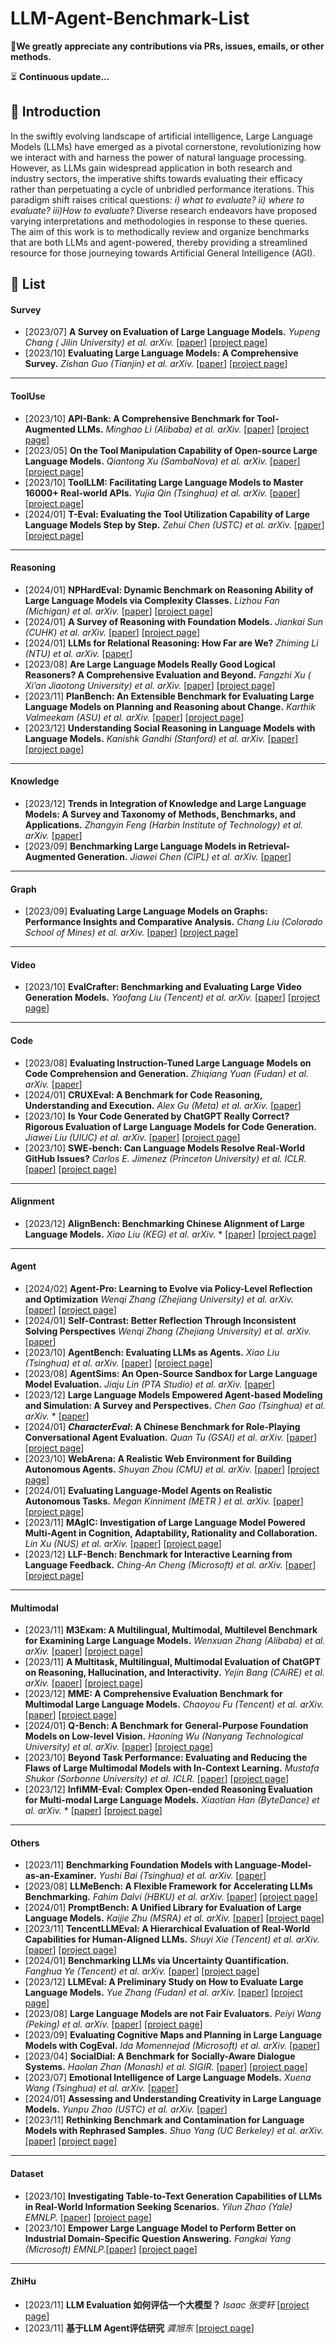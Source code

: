 # LLM-Agent-Benchmark-List

🤗**We greatly appreciate any contributions via PRs, issues, emails, or other methods.**

⏳ **Continuous update...**

## :book: Introduction

In the swiftly evolving landscape of artificial intelligence, Large Language Models (LLMs) have emerged as a pivotal cornerstone, revolutionizing how we interact with and harness the power of natural language processing.  However, as LLMs gain widespread application in both research and industry sectors, the imperative shifts towards evaluating their efficacy rather than perpetuating a cycle of unbridled performance iterations. This paradigm shift raises critical questions: *i) what to evaluate?  ii) where to evaluate? iii)How to evaluate?* Diverse research endeavors have proposed varying interpretations and methodologies in response to these queries. The aim of this work is to methodically review and organize benchmarks that are both LLMs and agent-powered, thereby providing a streamlined resource for those journeying towards Artificial General Intelligence (AGI).



## :dizzy: List

#### Survey

- [2023/07] **A Survey on Evaluation of Large Language Models.** *Yupeng Chang ( Jilin University) et al. arXiv.* [[paper](https://arxiv.org/pdf/2307.03109.pdf)] [[project page](https://github.com/MLGroupJLU/LLM-eval-survey)]
- [2023/10] **Evaluating Large Language Models: A Comprehensive Survey.** *Zishan Guo (Tianjin) et al. arXiv.* [[paper](https://arxiv.org/pdf/2310.19736.pdf)] [[project page](https://github.com/tjunlp-lab/Awesome-LLMs-Evaluation-Papers)]

----------------------

#### ToolUse

- [2023/10] **API-Bank: A Comprehensive Benchmark for Tool-Augmented LLMs.** *Minghao Li (Alibaba) et al. arXiv.* [[paper](https://arxiv.org/pdf/2304.08244.pdf)] [[project page](https://github.com/AlibabaResearch/DAMO-ConvAI/tree/main/api-bank)]
- [2023/05] **On the Tool Manipulation Capability of Open-source Large Language Models.** *Qiantong Xu (SambaNova) et al. arXiv.* [[paper](https://arxiv.org/pdf/2305.16504.pdf)] [[project page](https://github.com/sambanova/toolbench)]
- [2023/10] **ToolLLM: Facilitating Large Language Models to Master 16000+ Real-world APIs.**  *Yujia Qin (Tsinghua) et al. arXiv.* [[paper](https://arxiv.org/pdf/2307.16789.pdf)] [[project page](https://github.com/OpenBMB/ToolBench)]
- [2024/01] **T-Eval: Evaluating the Tool Utilization Capability of Large Language Models Step by Step.** *Zehui Chen (USTC) et al. arXiv.* [[paper](https://arxiv.org/pdf/2312.14033.pdf)] [[project page](https://github.com/open-compass/T-Eval)]

----------------------------

#### Reasoning

- [2024/01] **NPHardEval: Dynamic Benchmark on Reasoning Ability of Large Language Models via Complexity Classes.** *Lizhou Fan (Michigan) et al. arXiv.* [[paper](https://arxiv.org/pdf/2312.14890v2.pdf)] [[project page](https://github.com/casmlab/NPHardEval)]
- [2024/01] **A Survey of Reasoning with Foundation Models.** *Jiankai Sun (CUHK) et al. arXiv.* [[paper](https://arxiv.org/pdf/2312.11562.pdf)] [[project page](https://github.com/reasoning-survey/Awesome-Reasoning-Foundation-Models)]
- [2024/01] **LLMs for Relational Reasoning: How Far are We?** *Zhiming Li (NTU) et al. arXiv.* [[paper](https://arxiv.org/pdf/2401.09042.pdf)]
- [2023/08] **Are Large Language Models Really Good Logical Reasoners? A Comprehensive Evaluation and Beyond.** *Fangzhi Xu ( Xi’an Jiaotong University) et al. arXiv.* [[paper](https://arxiv.org/pdf/2306.09841.pdf)] [[project page](https://github.com/DeepReasoning/NeuLR)]
- [2023/11] **PlanBench: An Extensible Benchmark for Evaluating Large Language Models on Planning and Reasoning about Change.** *Karthik Valmeekam (ASU) et al. arXiv.* [[paper](https://arxiv.org/pdf/2206.10498.pdf)] [[project page](https://github.com/karthikv792/LLMs-Planning)]
- [2023/12] **Understanding Social Reasoning in Language Models with Language Models.** *Kanishk Gandhi (Stanford) et al. arXiv.* [[paper](https://arxiv.org/pdf/2306.15448.pdf)] [[project page](https://sites.google.com/view/social-reasoning-lms)]

------------------------------------

#### Knowledge

- [2023/12] **Trends in Integration of Knowledge and Large Language Models: A Survey and Taxonomy of Methods, Benchmarks, and Applications.** *Zhangyin Feng (Harbin Institute of Technology) et al. arXiv.* [[paper](https://arxiv.org/pdf/2311.05876.pdf)]
- [2023/09] **Benchmarking Large Language Models in Retrieval-Augmented Generation.** *Jiawei Chen (CIPL) et al. arXiv.* [[paper](https://arxiv.org/pdf/2309.01431.pdf)]

-----------------------------------

#### Graph

- [2023/09] **Evaluating Large Language Models on Graphs: Performance Insights and Comparative Analysis.** *Chang Liu (Colorado School of Mines) et al. arXiv.* [[paper](https://arxiv.org/pdf/2308.11224.pdf)] [[project page](https://github.com/Ayame1006/LLMtoGraph)]

-----------------------------------------

#### Video

- [2023/10] **EvalCrafter: Benchmarking and Evaluating Large Video Generation Models.** *Yaofang Liu (Tencent) et al. arXiv.* [[paper](https://arxiv.org/pdf/2310.11440.pdf)] [[project page](https://evalcrafter.github.io/)]

-----------------------------------

#### Code

- [2023/08] **Evaluating Instruction-Tuned Large Language Models on Code Comprehension and Generation.** *Zhiqiang Yuan (Fudan) et al. arXiv.* [[paper](https://arxiv.org/pdf/2308.01240.pdf)]
- [2024/01] **CRUXEval: A Benchmark for Code Reasoning, Understanding and Execution.** *Alex Gu (Meta) et al. arXiv.* [[paper](https://arxiv.org/pdf/2401.03065.pdf)]
- [2023/10] **Is Your Code Generated by ChatGPT Really Correct? Rigorous Evaluation of Large Language Models for Code Generation.** *Jiawei Liu (UIUC) et al. arXiv.* [[paper](https://arxiv.org/pdf/2305.01210.pdf)] [[project page](https://github.com/evalplus/evalplus)]
- [2023/10] **SWE-bench: Can Language Models Resolve Real-World GitHub Issues?** *Carlos E. Jimenez (Princeton University) et al. ICLR.* [[paper](https://arxiv.org/abs/2310.06770)] [[project page](https://github.com/princeton-nlp/SWE-bench)]

---------------------------------

#### Alignment

- [2023/12] **AlignBench: Benchmarking Chinese Alignment of Large Language Models.** *Xiao Liu (KEG) et al. arXiv.* * [[paper](https://arxiv.org/pdf/2311.18743.pdf)] [[project page](https://github.com/THUDM/AlignBench)]

----------------------------

#### Agent

- [2024/02] **Agent-Pro: Learning to Evolve via Policy-Level Reflection and Optimization** *Wenqi Zhang (Zhejiang University) et al. arXiv.* [[paper](https://arxiv.org/abs/2402.17574)] [[project page](https://github.com/zwq2018/Agent-Pro)]
- [2024/01] **Self-Contrast: Better Reflection Through Inconsistent Solving Perspectives** *Wenqi Zhang (Zhejiang University) et al. arXiv.* [[paper](https://arxiv.org/abs/2401.02009)]
- [2023/10] **AgentBench: Evaluating LLMs as Agents.**  *Xiao Liu (Tsinghua) et al. arXiv.* [[paper](https://arxiv.org/abs/2308.03688)] [[project page](https://github.com/THUDM/AgentBench)]
- [2023/08] **AgentSims: An Open-Source Sandbox for Large Language Model Evaluation.** *Jiaju Lin (PTA Studio) et al. arXiv.* [[paper](https://arxiv.org/pdf/2308.04026.pdf)] 
- [2023/12] **Large Language Models Empowered Agent-based Modeling and Simulation: A Survey and Perspectives.** *Chen Gao (Tsinghua) et al. arXiv.* * [[paper](https://arxiv.org/pdf/2312.11970.pdf)]
- [2024/01] ***CharacterEval*: A Chinese Benchmark for Role-Playing Conversational Agent Evaluation.** *Quan Tu (GSAI) et al. arXiv.* [[paper](https://arxiv.org/pdf/2401.01275.pdf)] [[project page](https://github.com/morecry/CharacterEval)]
- [2023/10] **WebArena: A Realistic Web Environment for Building Autonomous Agents.** *Shuyan Zhou (CMU) et al. arXiv.* [[paper](https://arxiv.org/pdf/2307.13854.pdf)] [[project page](https://webarena.dev/)]
- [2024/01] **Evaluating Language-Model Agents on Realistic Autonomous Tasks.** *Megan Kinniment (METR ) et al. arXiv.* [[paper](https://arxiv.org/pdf/2312.11671.pdf)] [[project page](https://metr.org/)]
- [2023/11] **MAgIC: Investigation of Large Language Model Powered Multi-Agent in Cognition, Adaptability, Rationality and Collaboration.** *Lin Xu (NUS) et al. arXiv.* [[paper](https://arxiv.org/pdf/2311.08562.pdf)] [[project page](https://github.com/cathyxl/MAgIC)]
- [2023/12] **LLF-Bench: Benchmark for Interactive Learning from Language Feedback.** *Ching-An Cheng (Microsoft) et al. arXiv.* [[paper](https://arxiv.org/pdf/2312.06853.pdf)] [[project page](https://microsoft.github.io/LLF-Bench/)]

-----------------------------------

#### Multimodal

- [2023/11] **M3Exam: A Multilingual, Multimodal, Multilevel Benchmark for Examining Large Language Models.** *Wenxuan Zhang (Alibaba) et al. arXiv.* [[paper](https://arxiv.org/pdf/2306.05179.pdf)] [[project page](https://github.com/DAMO-NLP-SG/M3Exam?tab=readme-ov-file)]
- [2023/11] **A Multitask, Multilingual, Multimodal Evaluation of ChatGPT on Reasoning, Hallucination, and Interactivity.** *Yejin Bang (CAiRE) et al. arXiv.* [[paper](https://arxiv.org/pdf/2302.04023.pdf)] [[project page](https://github.com/HLTCHKUST/chatgpt-evaluation)]
- [2023/12] **MME: A Comprehensive Evaluation Benchmark for Multimodal Large Language Models.** *Chaoyou Fu (Tencent) et al. arXiv.* [[paper](https://arxiv.org/pdf/2306.13394.pdf)] [[project page](https://github.com/BradyFU/Awesome-Multimodal-Large-Language-Models/tree/Evaluation)]
- [2024/01] **Q-Bench: A Benchmark for General-Purpose Foundation Models on Low-level Vision.** *Haoning Wu (Nanyang Technological University) et al. arXiv.* [[paper](https://arxiv.org/abs/2309.14181)] [[project page](https://github.com/Q-Future/Q-Bench?tab=readme-ov-file)]
- [2023/10] **Beyond Task Performance: Evaluating and Reducing the Flaws of Large Multimodal Models with In-Context Learning.** *Mustafa Shukor (Sorbonne University) et al. ICLR.* [[paper](https://arxiv.org/pdf/2310.00647.pdf)] [[project page](https://github.com/mshukor/EvALign-ICL)]
- [2023/12] **InfiMM-Eval: Complex Open-ended Reasoning Evaluation for Multi-modal Large Language Models.** *Xiaotian Han (ByteDance) et al. arXiv.* * [[paper](https://arxiv.org/pdf/2311.11567.pdf)] [[project page](https://infimm.github.io/InfiMM-Eval/)]

----------------------------------

#### Others

- [2023/11] **Benchmarking Foundation Models with Language-Model-as-an-Examiner.** *Yushi Bai (Tsinghua) et al. arXiv.* [[paper](https://arxiv.org/pdf/2306.04181.pdf)]
- [2023/08] **LLMeBench: A Flexible Framework for Accelerating LLMs Benchmarking.** *Fahim Dalvi (HBKU) et al. arXiv.* [[paper](https://arxiv.org/pdf/2308.04945.pdf)] [[project page](https://github.com/qcri/LLMeBench/)]
- [2024/01] **PromptBench: A Unified Library for Evaluation of Large Language Models.** *Kaijie Zhu (MSRA) et al. arXiv.* [[paper](https://arxiv.org/pdf/2312.07910.pdf)] [[project page](https://github.com/microsoft/promptbench)]
- [2023/11] **TencentLLMEval: A Hierarchical Evaluation of Real-World Capabilities for Human-Aligned LLMs.** *Shuyi Xie (Tencent) et al. arXiv.* [[paper](https://arxiv.org/pdf/2311.05374.pdf)] [[project page](https://github.com/xsysigma/TencentLLMEval)]
- [2024/01] **Benchmarking LLMs via Uncertainty Quantification.** *Fanghua Ye (Tencent) et al. arXiv.* [[paper](https://arxiv.org/pdf/2401.12794.pdf)] [[project page](https://github.com/smartyfh/LLM-Uncertainty-Bench)]
- [2023/12] **LLMEval: A Preliminary Study on How to Evaluate Large Language Models.** *Yue Zhang (Fudan) et al. arXiv.* [[paper](https://arxiv.org/pdf/2312.07398.pdf)] [[project page](https://github.com/llmeval)]
- [2023/08] **Large Language Models are not Fair Evaluators.** *Peiyi Wang (Peking) et al. arXiv.* [[paper](https://arxiv.org/pdf/2305.17926.pdf)] [[project page](https://github.com/i-Eval/FairEval)]
- [2023/09] **Evaluating Cognitive Maps and Planning in Large Language Models with CogEval.** *Ida Momennejad (Microsoft)  et al. arXiv.*  [[paper](https://arxiv.org/pdf/2309.15129.pdf)]
- [2023/04] **SocialDial: A Benchmark for Socially-Aware Dialogue Systems.** *Haolan Zhan (Monash) et al. SIGIR.* [[paper](https://arxiv.org/pdf/2304.12026.pdf)] [[project page](https://github.com/zhanhl316/SocialDial)]
- [2023/07] **Emotional Intelligence of Large Language Models.** *Xuena Wang (Tsinghua) et al. arXiv.* [[paper](https://arxiv.org/ftp/arxiv/papers/2307/2307.09042.pdf)]
- [2024/01] **Assessing and Understanding Creativity in Large Language Models.** *Yunpu Zhao (USTC) et al. arXiv.* [[paper](https://arxiv.org/pdf/2401.12491.pdf)]
- [2023/11] **Rethinking Benchmark and Contamination for Language Models with Rephrased Samples.** *Shuo Yang (UC Berkeley) et al. arXiv.* [[paper](https://arxiv.org/pdf/2311.04850.pdf)] [[project page](https://github.com/lm-sys/llm-decontaminator)]

----------------------
#### Dataset

- [2023/10] **Investigating Table-to-Text Generation Capabilities of LLMs in Real-World Information Seeking Scenarios.** *Yilun Zhao (Yale) EMNLP.* [[paper](https://aclanthology.org/2023.emnlp-industry.17.pdf)] [[project page](https://github.com/yale-nlp/LLM-T2T)]
- [2023/10] **Empower Large Language Model to Perform Better on Industrial Domain-Specific Question Answering.** *Fangkai Yang (Microsoft) EMNLP.*[[paper](https://arxiv.org/pdf/2305.11541.pdf)] [[project page](https://github.com/microsoft/Microsoft-Q-A-MSQA-)]

------------------------------

#### ZhiHu

- [2023/11] **LLM Evaluation 如何评估一个大模型？** *Isaac 张雯轩* [[project page](https://zhuanlan.zhihu.com/p/644373658)]
- [2023/11] **基于LLM Agent评估研究** *龚旭东* [[project page](https://zhuanlan.zhihu.com/p/669325175)]



